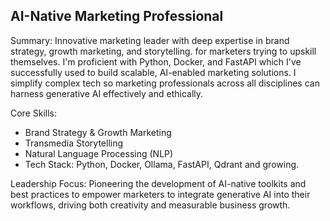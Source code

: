 ## AI-Native Marketing Professional

Summary:
Innovative marketing leader with deep expertise in brand strategy, growth marketing, and storytelling. for marketers trying to upskill themselves. I'm proficient with Python, Docker, and FastAPI which I've successfully used to build scalable, AI-enabled marketing solutions.  I simplify complex tech so marketing professionals across all disciplines can harness generative AI effectively and ethically.

Core Skills:

- Brand Strategy & Growth Marketing
- Transmedia Storytelling
- Natural Language Processing (NLP)
- Tech Stack: Python, Docker, Ollama, FastAPI, Qdrant and growing.

Leadership Focus:
Pioneering the development of AI-native toolkits and best practices to empower marketers to integrate generative AI into their workflows, driving both creativity and measurable business growth.

